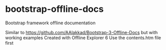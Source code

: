 # bootstrap-offline-docs
Bootstrap framework offline documentation

Similar to https://github.com/AAlakkad/Bootstrap-3-Offline-Docs but with working examples
Created with Offline Explorer 6
Use the contents.htm file first
